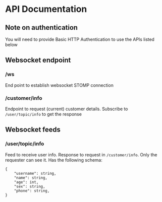 # API Documentation
## Note on authentication
You will need to provide Basic HTTP Authentication to use the APIs listed below

## Websocket endpoint
### /ws
End point to establish websocket STOMP connection

### /customer/info
Endpoint to request (current) customer details. Subscribe to `/user/topic/info` to get the response

## Websocket feeds
### /user/topic/info
Feed to receive user info. Response to request in `/customer/info`. Only the requester can see it. Has the following schema:
```
{
    "username": string,
    "name": string,
    "age": int,
    "sex": string,
    "phone": string,
}
```


